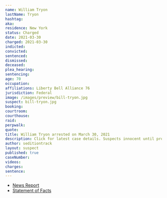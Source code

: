 ```yaml
---
name: William Tryon
lastName: Tryon
hashtag:
aka:
residence: New York
status: Charged
date: 2021-03-30
charged: 2021-03-30
indicted:
convicted:
sentenced:
dismissed:
deceased:
plea_hearing:
sentencing:
age: 70
occupation:
affiliations: Liberty Bell Alliance 76
jurisdiction: Federal
image: /images/preview/bill-tryon.jpg
suspect: bill-tryon.jpg
booking:
courtroom:
courthouse:
raid:
perpwalk:
quote:
title: William Tryon arrested on March 30, 2021
description: Click for latest case details. Suspects innocent until proven guilty.
author: seditiontrack
layout: suspect
published: true
caseNumber:
videos:
charges:
sentence:
---
```

- [News Report](https://www.hudsonvalley360.com/news/national/selkirk-man-charged-in-capitol-riot/article_e447c26e-4459-5968-9249-44b2eaa0e1cf.html)
- [Statement of Facts](https://extremism.gwu.edu/sites/g/files/zaxdzs2191/f/William%20Tryon%20Statement%20of%20Facts.pdf)
